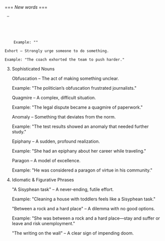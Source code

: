 === *New words* ===






     – 





        Example: ""

    Exhort – Strongly urge someone to do something.

    Example: "The coach exhorted the team to push harder."

3. Sophisticated Nouns

    Obfuscation – The act of making something unclear.

    Example: "The politician’s obfuscation frustrated journalists."

    Quagmire – A complex, difficult situation.

    Example: "The legal dispute became a quagmire of paperwork."

    Anomaly – Something that deviates from the norm.

    Example: "The test results showed an anomaly that needed further study."

    Epiphany – A sudden, profound realization.

    Example: "She had an epiphany about her career while traveling."

    Paragon – A model of excellence.

    Example: "He was considered a paragon of virtue in his community."

4. Idiomatic & Figurative Phrases

    "A Sisyphean task" – A never-ending, futile effort.

    Example: "Cleaning a house with toddlers feels like a Sisyphean task."

    "Between a rock and a hard place" – A dilemma with no good options.

    Example: "She was between a rock and a hard place—stay and suffer or leave and risk unemployment."

    "The writing on the wall" – A clear sign of impending doom.
